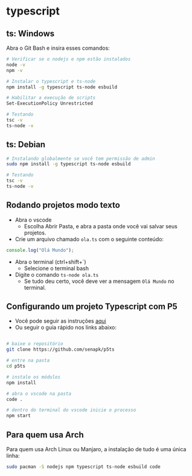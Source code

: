 # typescript

<!-- toc -->
<!-- toc -->

## ts: Windows

Abra o Git Bash e insira esses comandos:

```bash
# Verificar se o nodejs e npm estão instalados
node -v
npm -v

# Instalar o typescript e ts-node
npm install -g typescript ts-node esbuild

# Habilitar a execução de scripts
Set-ExecutionPolicy Unrestricted

# Testando
tsc -v
ts-node -v
```

## ts: Debian
  
```bash
# Instalando globalmente se você tem permissão de admin
sudo npm install -g typescript ts-node esbuild

# Testando
tsc -v
ts-node -v
```

## Rodando projetos modo texto

- Abra o vscode
  - Escolha Abrir Pasta, e abra a pasta onde você vai salvar seus projetos.
- Crie um arquivo chamado `ola.ts` com o seguinte conteúdo:

```typescript
console.log("Olá Mundo");
```

- Abra o terminal (ctrl+shift+`)
  - Selecione o terminal bash
- Digite o comando `ts-node ola.ts`
  - Se tudo deu certo, você deve ver a mensagem `Olá Mundo` no terminal.

## Configurando um projeto Typescript com P5

- Você pode seguir as instruções [aqui](https://github.com/senapk/p5ts)
- Ou seguir o guia rápido nos links abaixo:

```bash

# baixe o repositório
git clone https://github.com/senapk/p5ts

# entre na pasta
cd p5ts

# instale os módulos
npm install

# abra o vscode na pasta
code .

# dentro do terminal do vscode inicie o processo
npm start

```

## Para quem usa Arch

Para quem usa Arch Linux ou Manjaro, a instalação de tudo é uma única linha:

```bash
sudo pacman -S nodejs npm typescript ts-node esbuild code
```
